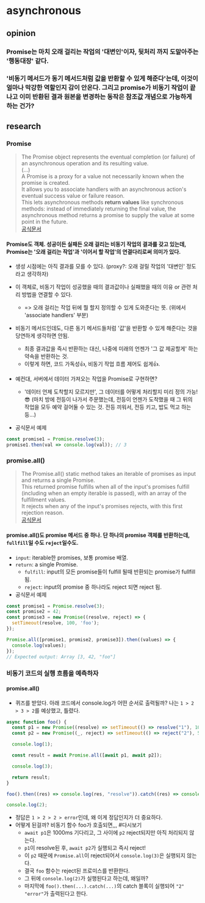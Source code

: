 # asynchronous

## opinion

### Promise는 마치 오래 걸리는 작업의 '대변인'이자, 뒷처리 까지 도맡아주는 '행동대장' 같다.

### '비동기 메서드가 동기 메서드처럼 값을 반환할 수 있게 해준다'는데, 이것이 얼마나 막강한 역할인지 감이 안온다. 그리고 promise가 비동기 작업이 끝나고 이미 반환된 결과 원본을 변경하는 동작은 참조값 개념으로 가능하게 하는 건가?

## research

### Promise
> The Promise object represents the eventual completion (or failure) of an asynchronous operation and its resulting value. <br> (...) <br> A Promise is a proxy for a value not necessarily known when the promise is created. <br> It allows you to associate handlers with an asynchronous action's eventual success value or failure reason. <br> This lets asynchronous methods **return values** like synchronous methods: instead of immediately returning the final value, the asynchronous method returns a promise to supply the value at some point in the future. <br> [공식문서](https://developer.mozilla.org/en-US/docs/Web/JavaScript/Reference/Global_Objects/Promise)

#### Promise도 객체. 성공이든 실패든 오래 걸리는 비동기 작업의 결과를 갖고 있는데, Promise는 '오래 걸리는 작업'과 '이어서 할 작업'의 연결다리로써 의미가 있다.

- 생성 시점에는 아직 결과를 모를 수 있다. (proxy?: 오래 걸릴 작업의 '대변인' 정도라고 생각하자)
- 이 객체로, 비동기 작업이 성공했을 때의 결과값이나 실패했을 때의 이유 or 관련 처리 방법을 연결할 수 있다.
  - => 오래 걸리는 작업 뒤에 뭘 할지 정의할 수 있게 도와준다는 뜻. (위에서 'associate handlers' 부분)
- 비동기 메서드인데도, 다른 동기 메서드들처럼 '값'을 반환할 수 있게 해준다는 것을 당연하게 생각하면 안됨.
  - 최종 결과값을 즉시 반환하는 대신, 나중에 미래의 언젠가 '그 값 제공할게' 하는 약속을 반환하는 것.
  - 이렇게 하면, 코드 가독성👍, 비동기 작업 흐름 제어도 쉽게👍.
- 예컨대, 서버에서 데이터 가져오는 작업을 Promise로 구현하면?
  - '데이터 언제 도착할지 모르지만', 그 데이터를 어떻게 처리할지 미리 정의 가능!😎 (마치 방에 전등이 나가서 주문했는데, 전등이 언젠가 도착했을 때 그 뒤의 작업을 모두 예약 걸어둘 수 있는 것. 전등 끼워서, 전등 키고, 밥도 먹고 하는 등...)

- 공식문서 예제
```js
const promise1 = Promise.resolve(3);
promise1.then(val => console.log(val)); // 3
```

### promise.all()
> The Promise.all() static method takes an iterable of promises as input and returns a single Promise. <br> This returned promise fulfills when all of the input's promises fulfill (including when an empty iterable is passed), with an array of the fulfillment values. <br> It rejects when any of the input's promises rejects, with this first rejection reason. <br> [공식문서](https://developer.mozilla.org/en-US/docs/Web/JavaScript/Reference/Global_Objects/Promise/all)

#### promise.all()도 promise 메서드 중 하나. 단 하나의 promise 객체를 반환하는데, `fullfill`일 수도 `reject`일수도.
- `input`: iterable한 promises, 보통 promise 배열.
- `return`: a single Promise.
  - `fulfill`: input의 모든 promise들이 fulfill 될때 반환되는 promise가 fullfill 됨.
  - `reject`: input의 promise 중 하나라도 reject 되면 reject 됨.
- 공식문서 예제
```js
const promise1 = Promise.resolve(3);
const promise2 = 42;
const promise3 = new Promise((resolve, reject) => {
  setTimeout(resolve, 100, 'foo');
});

Promise.all([promise1, promise2, promise3]).then((values) => {
  console.log(values);
});
// Expected output: Array [3, 42, "foo"]
```

### 비동기 코드의 실행 흐름을 예측하자

#### promise.all()
- 퀴즈를 받았다. 아래 코드에서 console.log가 어떤 순서로 출력될까? 나는 `1 > 2 > 3 > 2`를 예상했고, 틀렸다.
```js
async function foo() {
  const p1 = new Promise((resolve) => setTimeout(() => resolve("1"), 1000));
  const p2 = new Promise((_, reject) => setTimeout(() => reject("2"), 500));

  console.log(1);

  const result = await Promise.all([await p1, await p2]);

  console.log(3);

  return result;
}

foo().then((res) => console.log(res, "resolve")).catch((res) => console.log(res, "error"));

console.log(2);
```
- 정답은 `1 > 2 > 2 > error`인데, 왜 이게 정답인지가 더 중요하다.
- 어떻게 된걸까? 비동기 함수 foo가 호출되면,,, #다시보기
  - `await p1`은 1000ms 기다리고, 그 사이에 `p2` reject되지만 아직 처리되지 않는다.
  - `p1`이 resolve된 후, `await p2`가 실행되고 즉시 reject!
  - 이 `p2` 때문에 `Promise.all`이 reject되어서 `console.log(3)`은 실행되지 않는다.
  - 결국 `foo` 함수는 reject된 프로미스를 반환한다.
  - 그 뒤에 `console.log(2)`가 실행된다고 하는데, 왜일까?
  - 마지막에 `foo().then(...).catch(...)`의 catch 블록이 실행되어 `"2" "error"`가 출력된다고 한다.
